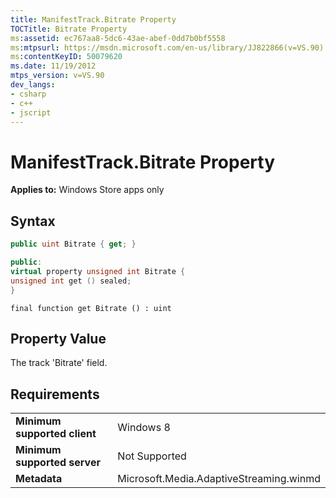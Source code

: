 ```yaml
---
title: ManifestTrack.Bitrate Property
TOCTitle: Bitrate Property
ms:assetid: ec767aa8-5dc6-43ae-abef-0dd7b0bf5558
ms:mtpsurl: https://msdn.microsoft.com/en-us/library/JJ822866(v=VS.90)
ms:contentKeyID: 50079620
ms.date: 11/19/2012
mtps_version: v=VS.90
dev_langs:
- csharp
- c++
- jscript
---
```


# ManifestTrack.Bitrate Property

**Applies to:** Windows Store apps only

## Syntax

``` csharp
public uint Bitrate { get; }
```

``` c++
public:
virtual property unsigned int Bitrate {
unsigned int get () sealed;
}
```

``` jscript
final function get Bitrate () : uint
```

## Property Value

The track 'Bitrate' field.

## Requirements

|||
|--- |--- |
|**Minimum supported client**|Windows 8|
|**Minimum supported server**|Not Supported|
|**Metadata**|Microsoft.Media.AdaptiveStreaming.winmd|

